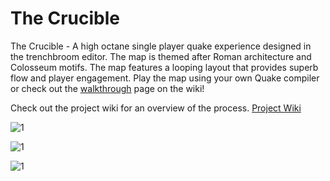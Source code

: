 # The Crucible
The Crucible - A high octane single player quake experience designed in the trenchbroom editor. The map is themed after Roman architecture and Colosseum motifs. The map features a looping layout that provides superb flow and player engagement. Play the map using your own Quake compiler or check out the [walkthrough](https://github.com/mcdonaldduncan/ProjectAres/wiki/Final-Map-Walkthrough) page on the wiki! 


Check out the project wiki for an overview of the process.
[Project Wiki](https://github.com/mcdonaldduncan/ProjectAres/wiki)

![1](https://raw.githubusercontent.com/mcdonaldduncan/SinglePlayerDesign_Quake/main/1x/fte-20211214170330-0.png)

![1](https://raw.githubusercontent.com/mcdonaldduncan/SinglePlayerDesign_Quake/main/1x/fte-20211214170426-0.png)

![1](https://raw.githubusercontent.com/mcdonaldduncan/SinglePlayerDesign_Quake/main/1x/Screenshot1.png)
